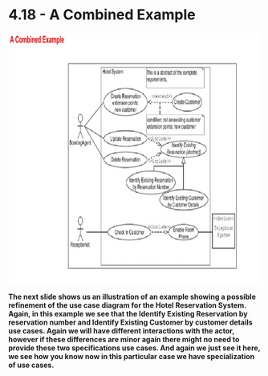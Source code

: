 # 4.18 - A Combined Example

<img src="/images/04_18_01.jpg" width="800" height="500">

**The next slide shows us an illustration of an example showing a possible refinement of the use case diagram for the Hotel Reservation System. Again, in this example we see that the Identify Existing Reservation by reservation number and Identify Existing Customer by customer details use cases. Again we will have different interactions with the actor, however if these differences are minor again there might no need to provide these two specifications use cases. And again we just see it here, we see how you know now in this particular case we have specialization of use cases.**

